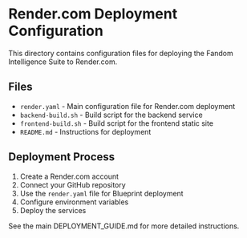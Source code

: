 # Render.com Deployment Configuration

This directory contains configuration files for deploying the Fandom Intelligence Suite to Render.com.

## Files

- `render.yaml` - Main configuration file for Render.com deployment
- `backend-build.sh` - Build script for the backend service
- `frontend-build.sh` - Build script for the frontend static site
- `README.md` - Instructions for deployment

## Deployment Process

1. Create a Render.com account
2. Connect your GitHub repository
3. Use the `render.yaml` file for Blueprint deployment
4. Configure environment variables
5. Deploy the services

See the main DEPLOYMENT_GUIDE.md for more detailed instructions.
